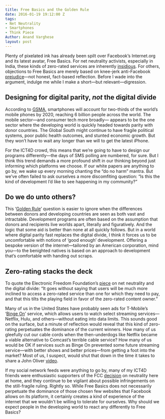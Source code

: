 ```yaml
---
title: Free Basics and the Golden Rule
date: 2016-01-19 19:12:00 Z
tags:
- Net Neutrality
- Smartphones
- Think Piece
Author: Anand Varghese
layout: post
---
```


Plenty of pixelated ink has already been spilt over Facebook’s Internet.org and its latest avatar, Free Basics. For net neutrality activists, especially in India, these kinds of zero-rated services are inherently [insidious](http://thewire.in/2015/12/30/facebooks-rebuttal-to-mahesh-murthy-on-free-basics-with-replies-18235/). For others, objections to Free Basics are merely based on knee-jerk anti-Facebook [prejudice](http://www.ictworks.org/2016/01/14/be-honest-you-hate-free-basics-because-its-facebook/)—not honest, fact-based reflection. Before I wade into the argument, indulge me while I make a short—but relevant—digression.
<!--more-->

## Designing for digital parity, *not* the digital divide
According to [GSMA](http://www.telecompetitor.com/gsma-global-smartphone-connections-to-triple-by-2020/), smartphones will account for two-thirds of the world’s mobile phones by 2020, reaching 6 billion people across the world. The mobile sector—and consumer tech more broadly— appears to be the one sector where the developing world is quickly headed towards parity with donor countries. The Global South might continue to have fragile political systems, poor public health outcomes, and stunted economic growth. But they won’t have to wait any longer than we will to get the latest iPhone. 

For the ICT4D crowd, this means that we’re going to have to design our programs differently—the days of SMS polling are numbered, for sure. But I think this trend demands a more profound shift in our thinking beyond just informing which platforms we choose. If our white papers are anything to go by, we wake up every morning chanting the “do no harm” mantra. But we’ve often failed to ask ourselves a more discomfiting question: “Is this the kind of development I’d like to see happening in my community?” 

## Do we do unto others?
This ‘[Golden Rule](https://en.wikipedia.org/wiki/Golden_Rule)’ question is easier to ignore when the differences between donors and developing countries are seen as both vast and intractable. Development programs are often based on the assumption that donors and recipients live worlds apart, literally and figuratively. And the logic that some aid is better than none at all quickly follows. But in a world where digital parity fast replaces the digital divide, I think it forces us to be uncomfortable with notions of ‘good enough’ development. Offering a bespoke version of the internet—tailored by an American corporation, mind you—to the benighted natives is based on an approach to development that’s comfortable with handing out scraps. 

## Zero-rating stacks the deck
To quote the Electronic Freedom Foundation’s [piece](https://www.eff.org/deeplinks/2014/07/net-neutrality-and-global-digital-divide) on net neutrality and the digital divide: “It goes without saying that users will be much more inclined to access a zero-rated service than one for which they need to pay, and that this tilts the playing field in favor of the zero-rated content owner.” 

Many of us in the United States have probably seen ads for T-Mobile’s ‘[Binge On](http://www.t-mobile.com/offer/binge-on-streaming-video.html)’ service, which allows users to watch select streaming services—Netflix, Hulu, and others—without eating into data limits. This sounds good on the surface, but a minute of reflection would reveal that this kind of zero-rating perpetuates the dominance of the current winners. How many of us gleefully cut our cable cords when the then-underdogs like Netflix became a viable alternative to Comcast’s terrible cable service? How many of us would be OK if services such as Binge On prevented some future streaming service—with better shows and better prices—from getting a foot into the market? Most of us, I suspect, would shut that down in the time it takes to share a John Oliver [video](https://www.youtube.com/watch?v=fpbOEoRrHyU).

If my social network feeds were anything to go by, many of my ICT4D friends were enthusiastic supporters of the FCC [decision](http://www.wired.com/2015/02/fcc-votes-yes-net-neutrality/) on neutrality here at home, and they continue to be vigilant about possible infringements on the still-fragile ruling. Rightly so. While Free Basics does not necessarily perpetuate the dominance of those chosen few websites that Facebook allows on its platform, it certainly creates a kind of experience of the internet that we wouldn’t be willing to tolerate for ourselves. Why should we expect people in the developing world to react any differently to Free Basics?